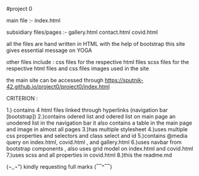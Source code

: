 #project 0 

main file :- index.html



subsidiary files/pages :- gallery.html
						  contact.html
						  covid.html


all the files are hand written in HTML with the help of bootstrap 
this site gives essential message on YOGA


other files include : css files for the respective html files 
					  scss files for the respective html files and css files
					  images used in the site


the main site can be accessed through https://sputnik-42.github.io/project0/project0/index.html

CRITERION :

 1.) contains 4 html files linked through hyperlinks (navigation bar [bootstrap])
 2.)contains odered list and odered list on main page an unodered list in the navigation bar
 	it also contains a table in the main page and image in almost all pages 
 3.)has multiple stylesheet
 4.)uses multiple css properties and selectors and class select and id
 5.)contains @media query on index.html, covid.html , and gallery.html
 6.)uses navbar from bootstrap components , also uses grid model on index.html and covid.html
 7.)uses scss and all properties in covid.html
 8.)this the readme.md



 (¬_¬”)  kindly requesting full marks   (‾‾^‾‾)

